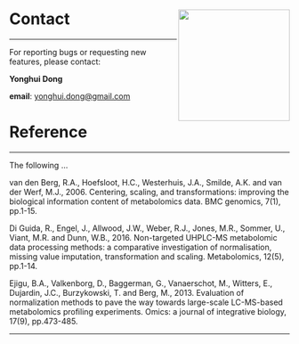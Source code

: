 
# Contact &nbsp;<img src='pix/logo.png' align="right" height="200"/>

------

For reporting bugs or requesting new features, please contact:

**Yonghui Dong**

**email**: yonghui.dong@gmail.com


# Reference

------

The following ...

van den Berg, R.A., Hoefsloot, H.C., Westerhuis, J.A., Smilde, A.K. and van der Werf, M.J., 2006. Centering, scaling, and transformations: improving the biological information content of metabolomics data. BMC genomics, 7(1), pp.1-15.

Di Guida, R., Engel, J., Allwood, J.W., Weber, R.J., Jones, M.R., Sommer, U., Viant, M.R. and Dunn, W.B., 2016. Non-targeted UHPLC-MS metabolomic data processing methods: a comparative investigation of normalisation, missing value imputation, transformation and scaling. Metabolomics, 12(5), pp.1-14.

Ejigu, B.A., Valkenborg, D., Baggerman, G., Vanaerschot, M., Witters, E., Dujardin, J.C., Burzykowski, T. and Berg, M., 2013. Evaluation of normalization methods to pave the way towards large-scale LC-MS-based metabolomics profiling experiments. Omics: a journal of integrative biology, 17(9), pp.473-485.


------

